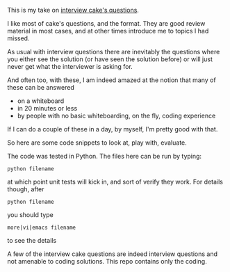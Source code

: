This is my take on [interview cake's questions](https://www.interviewcake.com).

I like most of cake's questions, and the format. They are good review material in most cases, and at other times introduce me to topics I had missed.

As usual with interview questions there are inevitably the questions where you either see the solution (or have seen the solution before) or will just never get what the interviewer is asking for.

And often too, with these, I am indeed amazed at the notion that many of these can be answered

+ on a whiteboard
+ in 20 minutes or less
+ by people with no basic whiteboarding, on the fly, coding experience

If I can do a couple of these in a day, by myself, I'm pretty good with that.

So here are some code snippets to look at, play with, evaluate.

The code was tested in Python.
The files here can be run by typing:

    python filename

at which point unit tests will kick in, and sort of verify they work. For details though, after

    python filename

you should type

    more|vi|emacs filename

to see the details


A few of the interview cake questions are indeed interview questions and not amenable to coding solutions. This repo contains only the coding.
